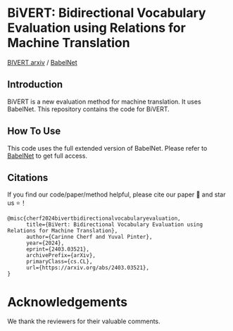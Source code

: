 BiVERT: Bidirectional Vocabulary Evaluation using Relations for Machine Translation
================================================

[BIVERT arxiv](https://arxiv.org/abs/2403.03521) / [BabelNet](https://babelnet.org/)

Introduction
------------

BiVERT is a new evaluation method for machine translation. It uses BabelNet. This repository contains the code for BiVERT. 

How To Use
--------------

This code uses the full extended version of BabelNet. Please refer to [BabelNet](https://babelnet.org/license) to get full access.


Citations
--------------
If you find our code/paper/method helpful, please cite our paper 📝 and star us ⭐️！

```
@misc{cherf2024bivertbidirectionalvocabularyevaluation,
      title={BiVert: Bidirectional Vocabulary Evaluation using Relations for Machine Translation}, 
      author={Carinne Cherf and Yuval Pinter},
      year={2024},
      eprint={2403.03521},
      archivePrefix={arXiv},
      primaryClass={cs.CL},
      url={https://arxiv.org/abs/2403.03521}, 
}
```

# Acknowledgements
We thank the reviewers for their valuable comments.
